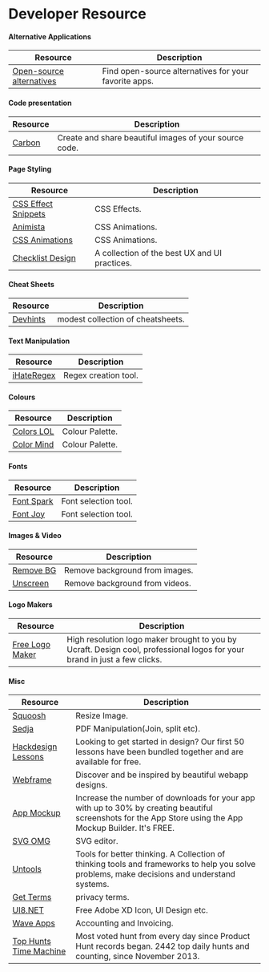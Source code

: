 # Developer Resource

#### Alternative Applications
Resource | Description
-------- | ----------- 
[Open-source alternatives](https://opensource.builders/) | Find open-source alternatives for your favorite apps.


#### Code presentation
Resource | Description
-------- | ----------- 
[Carbon](https://carbon.now.sh) | Create and share beautiful images of your source code.


#### Page Styling
Resource | Description
-------- | ----------- 
[CSS Effect Snippets](https://emilkowalski.github.io/css-effects-snippets/) | CSS Effects.
[Animista](https://animista.net/) | CSS Animations.
[CSS Animations](https://devdocs.io/css/css_animations) | CSS Animations.
[Checklist Design](https://www.checklist.design/) | A collection of the best UX and UI practices.


#### Cheat Sheets
Resource | Description
-------- | ----------- 
[Devhints](https://devhints.io/) | modest collection of cheatsheets.


#### Text Manipulation
Resource | Description
-------- | ----------- 
[iHateRegex](https://ihateregex.io/) | Regex creation tool.


#### Colours
Resource | Description
-------- | ----------- 
[Colors LOL](https://colors.lol/) | Colour Palette.
[Color Mind](http://colormind.io/) | Colour Palette.


#### Fonts
Resource | Description
-------- | ----------- 
[Font Spark](https://fontspark.app/) | Font selection tool.
[Font Joy](https://fontjoy.com/) | Font selection tool.


#### Images & Video
Resource | Description
-------- | ----------- 
[Remove BG](https://www.remove.bg/) | Remove background from images.
[Unscreen](https://www.unscreen.com/) | Remove background from videos.



#### Logo Makers
Resource | Description
-------- | ----------- 
[Free Logo Maker](https://www.ucraft.com/free-logo-maker) | High resolution logo maker brought to you by Ucraft. Design cool, professional logos for your brand in just a few clicks.




#### Misc
Resource | Description
-------- | ----------- 
[Squoosh](https://squoosh.app) | Resize Image.
[Sedja](https://www.sejda.com/) | PDF Manipulation(Join, split etc).
[Hackdesign Lessons](https://hackdesign.org/lessons) | Looking to get started in design? Our first 50 lessons have been bundled together and are available for free.
[Webframe](https://webframe.xyz/) | Discover and be inspired by beautiful webapp designs.
[App Mockup](https://app-mockup.com/) | Increase the number of downloads for your app with up to 30% by creating beautiful screenshots for the App Store using the App Mockup Builder. It's FREE.
[SVG OMG](https://jakearchibald.github.io/svgomg/) | SVG editor.
[Untools](https://untools.co/) | Tools for better thinking. A Collection of thinking tools and frameworks to help you solve problems, make decisions and understand systems.
[Get Terms](https://getterms.io/) | privacy terms.
[UI8.NET](https://ui8.net/category/freebies) | Free Adobe XD Icon, UI Design etc.
[Wave Apps](https://www.waveapps.com/) | Accounting and Invoicing.
[Top Hunts Time Machine](https://timemachine.betamode.dev/) | Most voted hunt from every day since Product Hunt records began. 2442 top daily hunts and counting, since November 2013.


